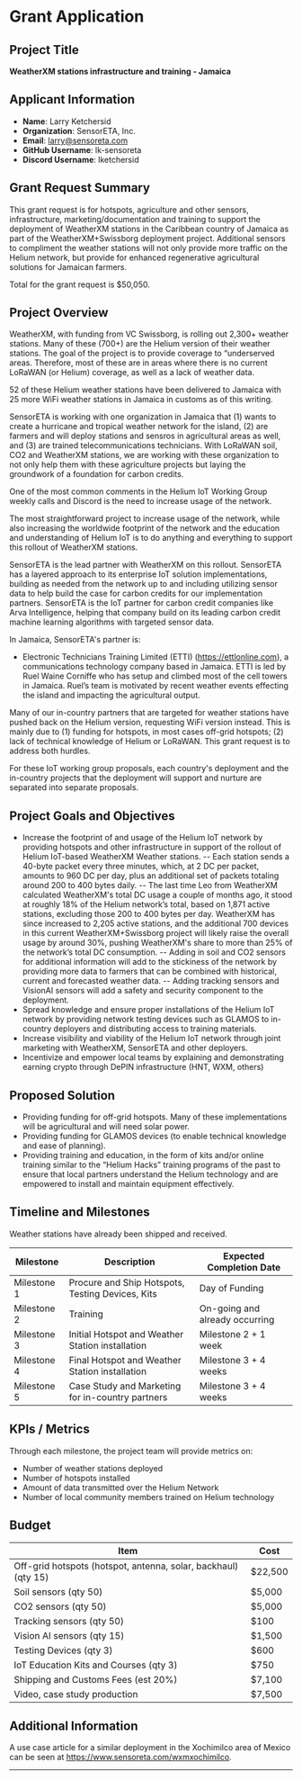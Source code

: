 # Grant Application

## Project Title
**WeatherXM stations infrastructure and training - Jamaica**

## Applicant Information
- **Name**: Larry Ketchersid
- **Organization**: SensorETA, Inc.
- **Email**: larry@sensoreta.com
- **GitHub Username**: lk-sensoreta
- **Discord Username**: lketchersid

## Grant Request Summary
This grant request is for hotspots, agriculture and other sensors, infrastructure, marketing/documentation and training to support the deployment of WeatherXM stations in the Caribbean country of Jamaica as part of the WeatherXM+Swissborg deployment project. Additional sensors to compliment the weather stations will not only provide more traffic on the Helium network, but provide for enhanced regenerative agricultural solutions for Jamaican farmers.

Total for the grant request is $50,050.

## Project Overview
WeatherXM, with funding from VC Swissborg, is rolling out 2,300+ weather stations. Many of these (700+) are the Helium version of their weather stations. The goal of the project is to provide coverage to “underserved areas. Therefore, most of these are in areas where there is no current LoRaWAN (or Helium) coverage, as well as a lack of weather data.

52 of these Helium weather stations have been delivered to Jamaica with 25 more WiFi weather stations in Jamaica in customs as of this writing.

SensorETA is working with one organization in Jamaica that (1) wants to create a hurricane and tropical weather network for the island, (2) are farmers and will deploy stations and sensros in agricultural areas as well, and (3) are trained telecommunications technicians. With LoRaWAN soil, CO2 and WeatherXM stations, we are working with these organization to not only help them with these agriculture projects but laying the groundwork of a foundation for carbon credits.

One of the most common comments in the Helium IoT Working Group weekly calls and Discord is the need to increase usage of the network.

The most straightforward project to increase usage of the network, while also increasing the worldwide footprint of the network and the education and understanding of Helium IoT is to do anything and everything to support this rollout of WeatherXM stations.

SensorETA is the lead partner with WeatherXM on this rollout. SensorETA has a layered approach to its enterprise IoT solution implementations, building as needed from the network up to and including utilizing sensor data to help build the case for carbon credits for our implementation partners. SensorETA is the IoT partner for carbon credit companies like Arva Intelligence, helping that company build on its leading carbon credit machine learning algorithms with targeted sensor data.

In Jamaica, SensorETA's partner is:
- Electronic Technicians Training Limited (ETTI) (https://ettlonline.com), a communications technology company based in Jamaica. ETTI is led by Ruel Waine Corniffe who has setup and climbed most of the cell towers in Jamaica. Ruel’s team is motivated by recent weather events effecting the island and impacting the agricultural output. 

Many of our in-country partners that are targeted for weather stations have pushed back on the Helium version, requesting WiFi version instead. This is mainly due to (1) funding for hotspots, in most cases off-grid hotspots; (2) lack of technical knowledge of Helium or LoRaWAN. This grant request is to address both hurdles.

For these IoT working group proposals, each country's deployment and the in-country projects that the deployment will support and nurture are separated into separate proposals.

## Project Goals and Objectives
- Increase the footprint of and usage of the Helium IoT network by providing hotspots and other infrastructure in support of the rollout of Helium IoT-based WeatherXM Weather stations.
-- Each station sends a 40-byte packet every three minutes, which, at 2 DC per packet, amounts to 960 DC per day, plus an additional set of packets totaling around 200 to 400 bytes daily.
-- The last time Leo from WeatherXM calculated WeatherXM's total DC usage a couple of months ago, it stood at roughly 18% of the Helium network’s total, based on 1,871 active stations, excluding those 200 to 400 bytes per day. WeatherXM has since increased to 2,205 active stations, and the additional 700 devices in this current WeatherXM+Swissborg project will likely raise the overall usage by around 30%, pushing WeatherXM's share to more than 25% of the network’s total DC consumption.
-- Adding in soil and CO2 sensors for additional information will add to the stickiness of the network by providing more data to farmers that can be combined with historical, current and forecasted weather data.
-- Adding tracking sensors and VisionAI sensors will add a safety and security component to the deployment.
- Spread knowledge and ensure proper installations of the Helium IoT network by providing network testing devices such as GLAMOS to in-country deployers and distributing access to training materials.
- Increase visibility and viability of the Helium IoT network through joint marketing with WeatherXM, SensorETA and other deployers.
- Incentivize and empower local teams by explaining and demonstrating earning crypto through DePIN infrastructure (HNT, WXM, others)

## Proposed Solution
- Providing funding for off-grid hotspots. Many of these implementations will be agricultural and will need solar power.
- Providing funding for GLAMOS devices (to enable technical knowledge and ease of planning).
- Providing training and education, in the form of kits and/or online training similar to the “Helium Hacks” training programs of the past to ensure that local partners understand the Helium technology and are empowered to install and maintain equipment effectively.

## Timeline and Milestones
Weather stations have already been shipped and received.

| Milestone | Description | Expected Completion Date |
| --------- | ----------- | ------------------------ |
| Milestone 1 | Procure and Ship Hotspots, Testing Devices, Kits | Day of Funding |
| Milestone 2 | Training | On-going and already occurring |
| Milestone 3 | Initial Hotspot and Weather Station installation | Milestone 2 + 1 week |
| Milestone 4 | Final Hotspot and Weather Station installation | Milestone 3 + 4 weeks |
| Milestone 5 | Case Study and Marketing for in-country partners | Milestone 3 + 4 weeks |

## KPIs / Metrics

Through each milestone, the project team will provide metrics on:
- Number of weather stations deployed
- Number of hotspots installed
- Amount of data transmitted over the Helium Network
- Number of local community members trained on Helium technology

## Budget

| Item | Cost |
| ---- | ---- |
| Off-grid hotspots (hotspot, antenna, solar, backhaul) (qty 15) | $22,500 | 
| Soil sensors (qty 50) | $5,000 |
| CO2 sensors (qty 50) | $5,000 |
| Tracking sensors (qty 50) | $100 |
| Vision AI sensors (qty 15) | $1,500 |
| Testing Devices (qty 3) | $600 |
| IoT Education Kits and Courses (qty 3) | $750 |
| Shipping and Customs Fees (est 20%) | $7,100 |
| Video, case study production | $7,500

## Additional Information
A use case article for a similar deployment in the Xochimilco area of Mexico can be seen at https://www.sensoreta.com/wxmxochimilco.

---